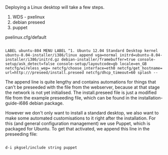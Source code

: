 Deploying a Linux desktop will take a few steps.
1. WDS - pxelinux
2. debian preseed
3. puppet

pxelinux.cfg/default

<code>
LABEL ubuntu-804 MENU LABEL ^1. Ubuntu 12.04 Standard Desktop kernel ubuntu-8.04-installer/i386/linux append vga=normal initrd=ubuntu-8.04-installer/i386/initrd.gz debian-installer/framebuffer=true console-setup/ask_detect=false console-setup/layoutcode=gb locale=en_GB netcfg/wireless_wep= netcfg/choose_interface=eth0 netcfg/get_hostname= url=http://<your-webserver>/preseed/install.preseed netcfg/dhcp_timeout=60 splash --
</code>

The append line is quite lengthy and contains automations for things that can't be preseeded with the file from the webserver, because at that stage the network is not yet initialised. The install.preseed file is just a modified file from the example preseeding file, which can be found in the installation-guide-i686 debian package.

However we don't only want to install a standard desktop, we also want to make some automated customisations to it right after the installation. For this (and general configuration management) we use Puppet, which is packaged for Ubuntu. To get that activated, we append this line in the preseeding file:

<code>
d-i pkgsel/include string puppet 
</code>

